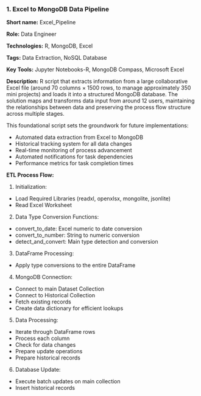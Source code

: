 ### 1. Excel to MongoDB Data Pipeline

<b>Short name:</b> Excel_Pipeline </p>
<b>Role:</b> Data Engineer </p>
<b>Technologies:</b> R, MongoDB, Excel </p>
<b>Tags:</b> Data Extraction, NoSQL Database </p>
<b>Key Tools:</b> Jupyter Notebooks-R, MongoDB Compass, Microsoft Excel </p>
<b>Description:</b> R script that extracts information from a large collaborative Excel file (around 70 columns × 1500 rows, to manage approximately 350 mini projects) and loads it into a structured MongoDB database. The solution maps and transforms data input from around 12 users, maintaining the relationships between data and preserving the process flow structure across multiple stages.

This foundational script sets the groundwork for future implementations:

- Automated data extraction from Excel to MongoDB
- Historical tracking system for all data changes
- Real-time monitoring of process advancement
- Automated notifications for task dependencies
- Performance metrics for task completion times


<b>ETL Process Flow:</b>

1. Initialization:
- Load Required Libraries (readxl, openxlsx, mongolite, jsonlite)
- Read Excel Worksheet

2. Data Type Conversion Functions:
- convert_to_date: Excel numeric to date conversion
- convert_to_number: String to numeric conversion
- detect_and_convert: Main type detection and conversion

3. DataFrame Processing:
- Apply type conversions to the entire DataFrame

4. MongoDB Connection:
- Connect to main Dataset Collection
- Connect to Historical Collection
- Fetch existing records
- Create data dictionary for efficient lookups

5. Data Processing:
- Iterate through DataFrame rows
- Process each column
- Check for data changes
- Prepare update operations
- Prepare historical records

6. Database Update:
- Execute batch updates on main collection
- Insert historical records
